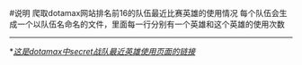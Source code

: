 #说明
爬取dotamax网站排名前16的队伍最近比赛英雄的使用情况
每个队伍会生成一个以队伍名命名的文件，里面每一行分别有一个英雄和这个英雄的使用次数

***
*[*这是dotamax中secret战队最近英雄使用页面的链接*](http://dotamax.com/match/tour_team_heroes/?team_id=1838315)
